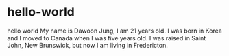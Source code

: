 # hello-world
hello world
My name is Dawoon Jung, I am 21 years old. I was born in Korea and I moved to Canada when I was five years old. I was raised in Saint John, New Brunswick, but now I am living in Fredericton.
